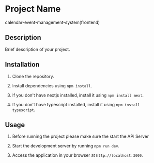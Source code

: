 # Project Name
calendar-event-management-system(frontend)

## Description
Brief description of your project.

## Installation
1. Clone the repository.

2. Install dependencies using `npm install`.

3. If you don't have nextjs installed, install it using `npm install next`.

4. If you don't have typescript installed, install it using `npm install typescript`.

## Usage
1. Before running the project please make sure the start the API Server

2. Start the development server by running `npm run dev`.

3. Access the application in your browser at `http://localhost:3000`.

